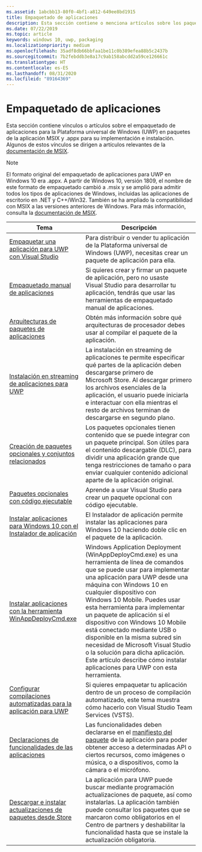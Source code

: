 ```yaml
---
ms.assetid: 1abcbb13-80f0-4bf1-a812-649ee8bd1915
title: Empaquetado de aplicaciones
description: Esta sección contiene o menciona artículos sobre los paquetes de aplicaciones para la Plataforma universal de Windows (UWP).
ms.date: 07/22/2019
ms.topic: article
keywords: windows 10, uwp, packaging
ms.localizationpriority: medium
ms.openlocfilehash: 35adf8db66bbfaa1be11c0b389efea88b5c2437b
ms.sourcegitcommit: 7b2febddb3e8a17c9ab158abcdd2a59ce126661c
ms.translationtype: HT
ms.contentlocale: es-ES
ms.lasthandoff: 08/31/2020
ms.locfileid: "89164369"
---
```

# <a name="packaging-apps"></a>Empaquetado de aplicaciones

Esta sección contiene vínculos o artículos sobre el empaquetado de aplicaciones para la Plataforma universal de Windows (UWP) en paquetes de la aplicación MSIX y .appx para su implementación e instalación. Algunos de estos vínculos se dirigen a artículos relevantes de la [documentación de MSIX](/windows/msix/).

> [!NOTE]
> El formato original del empaquetado de aplicaciones para UWP en Windows 10 era .appx. A partir de Windows 10, versión 1809, el nombre de este formato de empaquetado cambió a .msix y se amplió para admitir todos los tipos de aplicaciones de Windows, incluidas las aplicaciones de escritorio en .NET y C++/Win32. También se ha ampliado la compatibilidad con MSIX a las versiones anteriores de Windows. Para más información, consulta la [documentación de MSIX](/windows/msix/).

| Tema | Descripción |
|-------|-------------|
| [Empaquetar una aplicación para UWP con Visual Studio](/windows/msix/package/packaging-uwp-apps) | Para distribuir o vender tu aplicación de la Plataforma universal de Windows (UWP), necesitas crear un paquete de aplicación para ella. |
| [Empaquetado manual de aplicaciones](/windows/msix/package/manual-packaging-root) | Si quieres crear y firmar un paquete de aplicación, pero no usaste Visual Studio para desarrollar tu aplicación, tendrás que usar las herramientas de empaquetado manual de aplicaciones. |
| [Arquitecturas de paquetes de aplicaciones](/windows/msix/package/device-architecture) | Obtén más información sobre qué arquitecturas de procesador debes usar al compilar el paquete de la aplicación. |
| [Instalación en streaming de aplicaciones para UWP](/windows/msix/package/streaming-install) | La instalación en streaming de aplicaciones te permite especificar qué partes de la aplicación deben descargarse primero de Microsoft Store. Al descargar primero los archivos esenciales de la aplicación, el usuario puede iniciarla e interactuar con ella mientras el resto de archivos terminan de descargarse en segundo plano. |
| [Creación de paquetes opcionales y conjuntos relacionados](/windows/msix/package/optional-packages) | Los paquetes opcionales tienen contenido que se puede integrar con un paquete principal. Son útiles para el contenido descargable (DLC), para dividir una aplicación grande que tenga restricciones de tamaño o para enviar cualquier contenido adicional aparte de la aplicación original. |
| [Paquetes opcionales con código ejecutable](/windows/msix/package/optional-packages-with-executable-code) | Aprende a usar Visual Studio para crear un paquete opcional con código ejecutable. |
| [Instalar aplicaciones para Windows 10 con el Instalador de aplicación](/windows/msix/app-installer/app-installer-root) | El Instalador de aplicación permite instalar las aplicaciones para Windows 10 haciendo doble clic en el paquete de la aplicación. |
| [Instalar aplicaciones con la herramienta WinAppDeployCmd.exe](install-universal-windows-apps-with-the-winappdeploycmd-tool.md) | Windows Application Deployment (WinAppDeployCmd.exe) es una herramienta de línea de comandos que se puede usar para implementar una aplicación para UWP desde una máquina con Windows 10 en cualquier dispositivo con Windows 10 Mobile. Puedes usar esta herramienta para implementar un paquete de aplicación si el dispositivo con Windows 10 Mobile está conectado mediante USB o disponible en la misma subred sin necesidad de Microsoft Visual Studio o la solución para dicha aplicación. Este artículo describe cómo instalar aplicaciones para UWP con esta herramienta. |
| [Configurar compilaciones automatizadas para la aplicación para UWP](auto-build-package-uwp-apps.md) | Si quieres empaquetar tu aplicación dentro de un proceso de compilación automatizado, este tema muestra cómo hacerlo con Visual Studio Team Services (VSTS). |
| [Declaraciones de funcionalidades de las aplicaciones](app-capability-declarations.md) | Las funcionalidades deben declararse en el [manifiesto del paquete](/uwp/schemas/appxpackage/appx-package-manifest) de la aplicación para poder obtener acceso a determinadas API o ciertos recursos, como imágenes o música, o a dispositivos, como la cámara o el micrófono. |
| [Descargar e instalar actualizaciones de paquetes desde Store](self-install-package-updates.md) | La aplicación para UWP puede buscar mediante programación actualizaciones de paquete, así como instalarlas. La aplicación también puede consultar los paquetes que se marcaron como obligatorios en el Centro de partners y deshabilitar la funcionalidad hasta que se instale la actualización obligatoria.  |